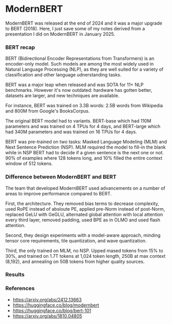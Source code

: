 # ModernBERT

ModernBERT was released at the end of 2024 and it was a major upgrade to BERT (2018). Here, I just save some of my notes derived from a presentation I did on ModernBERT in January 2025.

### BERT recap

BERT (Bidirectional Encoder Representations from Transformers) is an encoder-only model. Such models are among the most widely used in Natural Language Processing (NLP), as they are well suited for a variety of classification and other language udnerstanding tasks.

BERT was a major leap when released and was SOTA for 11+ NLP benchmarks. However it's now outdated: hardware has gotten better, datasets are larger, and new techniques are available.

For instance, BERT was trained on 3.3B words: 2.5B words from Wikipedia and 800M from Google's BooksCorpus. 

The original BERT model had to variants. BERT-base which had 110M parameters and was trained on 4 TPUs for 4 days, and BERT-large which had 340M parameters and was trained on 16 TPUs for 4 days.

BERT was pre-trained on two tasks: Masked Language Modeling (MLM) and Next Sentence Prediction (NSP). MLM required the model to fill-in the blank while in NSP BERT had to decide if a given sentence is the next one or not.
90% of examples where 128 tokens long, and 10% filled the entire context window of 512 tokens.

 ### Difference between ModernBERT and BERT

The team that developed ModernBERT used advancements on a number of areas to improve performance compared to BERT.

First, the architecture. They removed bias terms to decrease complexity, used RoPE instead of absloute PE, applied pre-Norm instead of post-Norm, replaced GeLU with GeGLU, alternated global attention with local attention every third layer, removed padding, used BPE as in OLMO and used flash attention.

Second, they design experiments with a model-aware approach, minding tensor core requirements, tile quantization, and wave quantization.

Third, the only trained on MLM, no NSP. Upped mased tokens from 15% to 30%, and trained on 1.7T tokens at 1,024 token length, 250B at max context (8,192), and annealing on 50B tokens from higher quality sources.

### Results



### References
- https://arxiv.org/abs/2412.13663
- https://huggingface.co/blog/modernbert
- https://huggingface.co/blog/bert-101
- https://arxiv.org/abs/1810.04805
